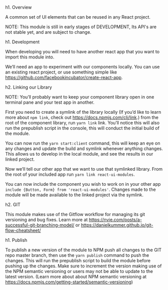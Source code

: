 h1. Overview

A common set of UI elements that can be reused in any React project.

NOTE: This module is still in early stages of DEVELOPMENT, Its API's are not stable yet, and are subject to change.

h1. Development

When developing you will need to have another react app that you want to import this module into.

We’ll need an app to experiment with our components locally. You can use an existing react project, or use something simple like https://github.com/facebookincubator/create-react-app.


h2. Linking our Library

NOTE: You’ll probably want to keep your component library open in one terminal pane and your test app in another.

First you need to create a symlink of the library locally (If you’d like to learn more about `npm link`, check out https://docs.npmjs.com/cli/link.) from the root of the component library, run `yarn link` link. You’ll notice this will also run the prepublish script in the console, this will conduct the initial build of the module.

You can now run the `yarn start:client` command, this will keep an eye on any changes and update the build and symlink whenever anything changes. This allows us to develop in the local module, and see the results in our linked project.

Now we’ll tell our other app that we want to use that symlinked library. From the root of your included app run `yarn link react-ui-modules`.

You can now include the component you wish to work on in your other app `include {Button, Form} from 'react-ui-modules'`. Changes made to the module will be made available to the linked project via the symlink.

h2. GIT

This module makes use of the Gitflow workflow for managing its git versioning and bug fixes. Learn more at https://nvie.com/posts/a-successful-git-branching-model/ or https://danielkummer.github.io/git-flow-cheatsheet/

h1. Publish

To publish a new version of the module to NPM push all changes to the GIT repo master branch, then use the `yarn publish` command to push the changes. This will run the prepublish script to build the module before pushing up the changes. Make sure to increment the version making use of the NPM semantic versioning or users may not be able to update to the latest version. (Learn more about about NPM semantic versioning at https://docs.npmjs.com/getting-started/semantic-versioning)
